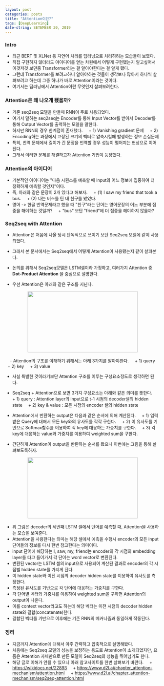 ```yaml
---
layout: post
categories: posts
title: "Attention이란?"
tags: [DeepLearning]
date-string: SETEMBER 30, 2019
---
```


### Intro
 - 최근 BERT 및 XLNet 등 자연어 처리를 딥러닝으로 처리하려는 모습들이 보였다.
 - 직접 구현하지 않더라도 아이디어를 얻는 차원에서 어떻게 구현됐는지 알고싶어서 이것저것 보던중 Transformer라는 걸 알아야한다는 걸 알게 됐다.
 - 그런데 Transformer를 보려고하니 알아야하는 것들이 생각보다 많아서 하나씩 살펴보려고 하는데 그중 하나가 바로 Attention이라는 것이다.
 - 여기서는 딥러닝에서 Attention이란 무엇인지 살펴보려한다.
 
### Attention은 왜 나오게 됐을까?
 - 기존 seq2seq 모델을 만들때 RNN이 주로 사용되었다.
 - 여기서 말하는 seq2seq는 Encoder를 통해 Input Vector를 받아서 Decoder를 통해 Output Vector를 출력하는 모델을 말한다.
 - 하지만 RNN의 경우 한계점이 존재했다.
     + 1) Vanishing gradient 문제
     + 2) Encoding하는 과정에서 고정된 크기의 벡터로 압축시킬때 발생하는 정보 손실문제
 - 특히, 번역 문제에서 길이가 긴 문장을 번역할 경우 성능이 떨어지는 현상으로 이어진다.
 - 그래서 이러한 문제를 해결하고자 Attention 기법이 등장했다.
 
### Attention의 아이디어
 - 기본적인 아이디어는 "다음 시퀀스를 예측할 때 Input의 어느 정보에 집중하여 더 정확하게 예측할 것인지"이다.
 - 즉, 아래와 같은 문장이 2개 있다고 해보자.
     + (1) I saw my friend that took a bus.
     + (2) 나는 버스를 탄 내 친구를 봤었다.
 - 영어 -> 한글 번역문제라고 했을 때 "친구"라는 단어는 영어문장의 어느 부분에 집중을 해야하는 것일까?
     + "bus" 보단 "friend"에 더 집중을 해야하지 않을까?
     
### Seq2seq with Attention
 - Attention은 처음에 나올 당시 단독적으로 쓰이기 보단 Seq2seq 모델에 같이 사용되었다.
 - 그래서 본 문서에서는 Seq2seq에서 어떻게 Attention이 사용됐는지 같이 살펴본다.
 - 논의를 위해서 Seq2seq모델은 LSTM셀이라 가정하고, 여러가지 Attention 중 __Dot-Product Attention__ 을 중심으로 설명한다.
 
 - 우선 Attention은 아래와 같은 구조를 지닌다.

<p align="center">
  <img width="360" height="200" src="https://www.d2l.ai/_images/attention.svg">
</p>
    
 - Attention의 구조를 이해하기 위해서는 아래 3가지를 알아야한다.
     + 1) query
     + 2) key
     + 3) value

 - 사실 특별한 것이라기보단 Attention 구조를 이루는 구성요소정도로 생각하면 된다.
 - Seq2seq + Attention으로 보면 3가지 구성요소는 아래와 같은 의미를 뜻한다.
     + 1) query : Attention layer의 input으로 t-1 시점의 decoder셀의 hidden state
     + 2) key & value : 모든 시점의 encoder 셀의 hidden state

 - Attention에서 반환하는 output은 다음과 같은 순서에 의해 계산된다.
     + 1) 입력받은 Query에 대해서 모든 key와의 유사도를 각각 구한다.
     + 2) 이 유사도를 기반으로 Softmax함수를 이용하여 각 key에 대응하는 가중치를 구한다.
     + 3) 각 key에 대응하는 value와 가중치를 이용하여 weighted sum을 구한다.
     
 - 간단하게 Attention이 output을 반환하는 순서를 봤으니 이번에는 그림을 통해 살펴보도록하자.
 
<p align="center">
  <img width="360" height="200" src="/home/spark/hard/project/ByungSunBae.github.io/images/2019-10-03/Seq2seq_attention_model.jpg">
</p>

 - 위 그림은 decoder의 세번째 LSTM 셀에서 단어를 예측할 때, Attention을 사용하는 모습을 보여준다.
 - Attention을 사용한다는 의미는 해당 셀에서 예측을 수행시 encoder의 모든 input 단어들의 정보를 다시 한번 참고한다는 의미이다.
 - input 단어에 해당하는 I, saw, my, friend는 encoder의 각 시점의 embedding layer를 타고 들어가서 각 단어는 word vector로 변환된다.
 - 변환된 vector는 LSTM 셀의 input으로 사용되어 계산된 결과로 encoder의 각 시점별 hidden state를 가지게 된다.
 - 이 hidden state와 이전 시점의 decoder hidden state를 이용하여 유사도를 측정한다.
 - 측정된 유사도를 기반으로 각 단어에 대응하는 가중치를 구한다.
 - 각 단어별 벡터와 가중치를 이용하여 weighted sum을 구하면 Attention의 output이 나온다.
 - 이를 context vector라고도 하는데 해당 벡터는 이전 시점의 decoder hidden state와 결합(concatenate)한다.
 - 결합된 벡터를 기반으로 이후에는 기존 RNN의 메커니즘과 동일하게 작동된다.

### 정리
 - 지금까지 Attention에 대해서 아주 간략하고 압축적으로 설명해봤다.
 - 처음에는 Seq2seq 모델의 성능을 보정하는 용도로 Attention이 소개되었지만, 요즘은 Attention 자체만으로 만든 모델이 Seq2seq의 성능을 뛰어넘기도 한다.
 - 해당 글로 이해가 안될 수 있으니 아래 참고사이트를 한번 살펴보기 바란다.
     + https://wikidocs.net/22893
     + https://www.d2l.ai/chapter_attention-mechanism/attention.html
     + https://www.d2l.ai/chapter_attention-mechanism/seq2seq-attention.html

